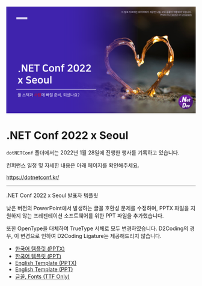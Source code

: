 ![Main](dotNETConf2022.png)

# .NET Conf 2022 x Seoul

`dotNETConf` 폴더에서는 2022년 1월 28일에 진행한 행사를 기록하고 있습니다.

컨퍼런스 일정 및 자세한 내용은 아래 페이지를 확인해주세요.

https://dotnetconf.kr/

---

.NET Conf 2022 x Seoul 발표자 템플릿

낮은 버전의 PowerPoint에서 발생하는 글꼴 호환성 문제를 수정하며, PPTX 파일을 지원하지 않는 프레젠테이션 소프트웨어를 위한 PPT 파일을 추가했습니다.

또한 OpenType을 대체하여 TrueType 서체로 모두 변경하였습니다. D2Coding의 경우, 이 변경으로 인하여 D2Coding Ligature는 제공해드리지 않습니다.

- [한국어 템플릿 (PPTX)](dotnetconf2022-deck-template-korean.pptx)
- [한국어 템플릿 (PPT)](dotnetconf2022-deck-template-korean.ppt)
- [English Template (PPTX)](dotnetconf2022-deck-template-english.pptx)
- [English Template (PPT)](dotnetconf2022-deck-template-english.ppt)
- [글꼴, Fonts (TTF Only)](dotnetconf2022-deck-fonts.zip)
